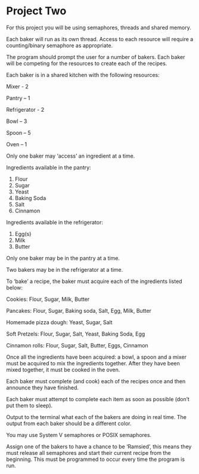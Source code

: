 # Project Two

For this project you will be using semaphores, threads and shared memory.

Each baker will run as its own thread. Access to each resource will require a counting/binary semaphore as appropriate.

The program should prompt the user for a number of bakers. Each baker will be competing for the resources to create each of the recipes.

Each baker is in a shared kitchen with the following resources:

Mixer - 2

Pantry – 1

Refrigerator - 2

Bowl – 3

Spoon – 5

Oven – 1

Only one baker may ‘access’ an ingredient at a time.

Ingredients available in the pantry:

1. Flour
2. Sugar
3. Yeast
4. Baking Soda
5. Salt
6. Cinnamon

Ingredients available in the refrigerator:

1. Egg(s)
2. Milk
3. Butter

Only one baker may be in the pantry at a time.

Two bakers may be in the refrigerator at a time.

To ‘bake’ a recipe, the baker must acquire each of the ingredients listed below:

Cookies: Flour, Sugar, Milk, Butter

Pancakes: Flour, Sugar, Baking soda, Salt, Egg, Milk, Butter

Homemade pizza dough: Yeast, Sugar, Salt

Soft Pretzels: Flour, Sugar, Salt, Yeast, Baking Soda, Egg

Cinnamon rolls: Flour, Sugar, Salt, Butter, Eggs, Cinnamon

Once all the ingredients have been acquired: a bowl, a spoon and a mixer must be acquired to mix the ingredients together. After they have been mixed together, it must be cooked in the oven.

Each baker must complete (and cook) each of the recipes once and then announce they have finished.

Each baker must attempt to complete each item as soon as possible (don’t put them to sleep).

Output to the terminal what each of the bakers are doing in real time. The output from each baker should be a different color.

You may use System V semaphores or POSIX semaphores.

Assign one of the bakers to have a chance to be ‘Ramsied’, this means they must release all semaphores and start their current recipe from the beginning. This must be programmed to occur every time the program is run.
